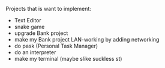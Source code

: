 Projects that is want to implement:
- Text Editor
- snake game
- upgrade Bank project
- make my Bank project LAN-working by adding networking
- do pask (Personal Task Manager)
- do an interpreter
- make my terminal (maybe slike suckless st)

